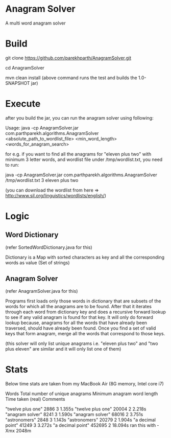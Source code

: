 # Anagram Solver
A multi word anagram solver

# Build
git clone https://github.com/parekhparth/AnagramSolver.git

cd AnagramSolver

mvn clean install
(above command runs the test and builds the 1.0-SNAPSHOT jar)

# Execute
after you build the jar, you can run the anagram solver using following:

Usage:
java -cp AnagramSolver.jar com.parthparekh.algorithms.AnagramSolver <absolute_path_to_wordlist_file> <min_word_length> <words_for_anagram_search>

for e.g. if you want to find all the anagrams for "eleven plus two" with minimum 3 letter words, and wordlist file under /tmp/wordlist.txt, you need to run:

java -cp AnagramSolver.jar com.parthparekh.algorithms.AnagramSolver /tmp/wordlist.txt 3 eleven plus two

(you can download the wordlist from here => http://www.sil.org/linguistics/wordlists/english/)

# Logic

## Word Dictionary
(refer SortedWordDictionary.java for this)

Dictionary is a Map with sorted characters as key and all the corresponding words as value (Set of strings)

## Anagram Solver
(refer AnagramSolver.java for this)

Programs first loads only those words in dictionary that are subsets of the words for which all the anagrams are to be found.
After that it iterates through each word from dictionary key and does a recursive forward lookup to see if any valid anagram is found for that key.
It will only do forward lookup because, anagrams for all the words that have already been traversed, should have already been found.
Once you find a set of valid keys that form anagram, merge all the words that correspond to those keys.

(this solver will only list unique anagrams i.e. "eleven plus two" and "two plus eleven" are similar and it will only list one of them)


# Stats

Below time stats are taken from my MacBook Air (8G memory, Intel core i7)

Words					Total number of unique anagrams		Minimum anagram word length		Time taken (real)		Comments

"twelve plus one"		2886								3								1.355s
"twelve plus one"		20004								2								2.218s
"anagram solver"		8241								3								1.590s
"anagram solver"		68016								2								3.751s
"astronomers"			2848								3								1.143s
"astronomers"			20279								2								1.904s
"a decimal point"		41249								3								3.272s
"a decimal point"		452695								2								18.094s					ran this with -Xmx 2048m
